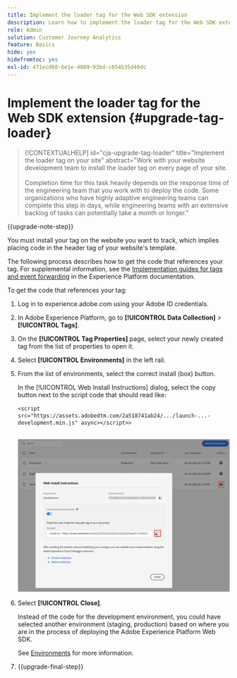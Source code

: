 ```yaml
---
title: Implement the loader tag for the Web SDK extension
description: Learn how to implement the loader tag for the Web SDK extension
role: Admin
solution: Customer Journey Analytics
feature: Basics
hide: yes
hidefromtoc: yes
exl-id: 471ecd60-6e1e-4889-93bd-c654b35d40dc
---
```

# Implement the loader tag for the Web SDK extension {#upgrade-tag-loader}

<!-- markdownlint-disable MD034 -->

>[!CONTEXTUALHELP]
>id="cja-upgrade-tag-loader"
>title="Implement the loader tag on your site"
>abstract="Work with your website development team to install the loader tag on every page of your site.<br><br>Completion time for this task heavily depends on the response time of the engineering team that you work with to deploy the code. Some organizations who have highly adaptive engineering teams can complete this step in days, while engineering teams with an extensive backlog of tasks can potentially take a month or longer."

<!-- markdownlint-enable MD034 -->

{{upgrade-note-step}}

You must install your tag on the website you want to track, which implies placing code in the header tag of your website's template.

The following process describes how to get the code that references your tag. For supplemental information, see the [Implementation guides for tags and event forwarding](https://experienceleague.adobe.com/en/docs/experience-platform/tags/get-started/implementation-guides) in the Experience Platform documentation.

To get the code that references your tag:

1. Log in to experience.adobe.com using your Adobe ID credentials.

1. In Adobe Experience Platform, go to **[!UICONTROL Data Collection]** > **[!UICONTROL Tags]**.

1. On the **[!UICONTROL Tag Properties]** page, select your newly created tag from the list of properties to open it.

1. Select **[!UICONTROL Environments]** in the left rail.

1. From the list of environments, select the correct install (box) button.

   In the [!UICONTROL Web Install Instructions] dialog, select the copy button next to the script code that should read like:

   ```
   <script src="https://assets.adobedtm.com/2a518741ab24/.../launch-...-development.min.js" async></script>>
         
   ```   

   ![Environment](assets/environment.png)

1. Select **[!UICONTROL Close]**.

   Instead of the code for the development environment, you could have selected another environment (staging, production) based on where you are in the process of deploying the Adobe Experience Platform Web SDK. 

   See [Environments](https://experienceleague.adobe.com/docs/experience-platform/tags/publish/environments/environments.html?) for more information.

1. {{upgrade-final-step}}

